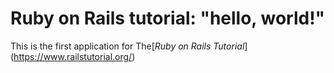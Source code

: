 # Ruby on Rails tutorial: "hello, world!"
This is the first application for
The[*Ruby on Rails Tutorial*] (https://www.railstutorial.org/)
